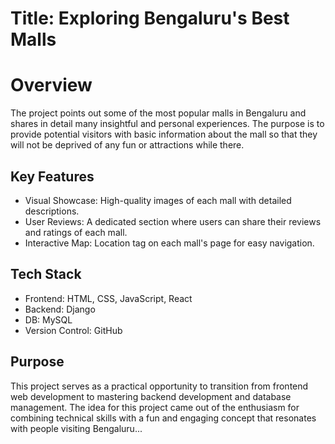 # Title: Exploring Bengaluru's Best Malls
# Overview
The project points out some of the most popular malls in Bengaluru and shares in detail many insightful and personal experiences. The purpose is to provide potential visitors with basic information about the mall so that they will not be deprived of any fun or attractions while there.

## Key Features
- Visual Showcase: High-quality images of each mall with detailed descriptions.
- User Reviews: A dedicated section where users can share their reviews and ratings of each mall.
- Interactive Map: Location tag on each mall's page for easy navigation.
## Tech Stack
- Frontend: HTML, CSS, JavaScript, React
- Backend: Django
- DB: MySQL
- Version Control: GitHub
## Purpose
This project serves as a practical opportunity to transition from frontend web development to mastering backend development and database management. The idea for this project came out of the enthusiasm for combining technical skills with a fun and engaging concept that resonates with people visiting Bengaluru...